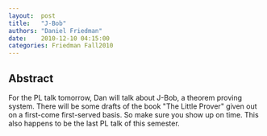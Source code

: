 ```yaml
--- 
layout:  post 
title:   "J-Bob"
authors: "Daniel Friedman" 
date:    2010-12-10 04:15:00 
categories: Friedman Fall2010
--- 
```

## Abstract

For the PL talk tomorrow, Dan will talk about J-Bob, a theorem proving
system. There will be some drafts of the book "The Little Prover" given
out on a first-come first-served basis. So make sure you show up on time.
This also happens to be the last PL talk of this semester.

